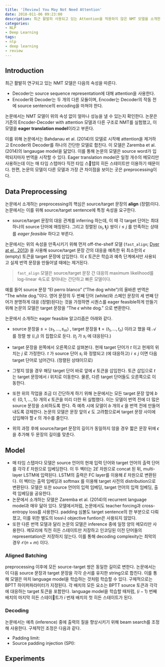 ```yaml
---
title: '[Review] You May Not Need Attention'
date: 2018-011-06 09:23:00
description: 최근 활발히 사용되고 있는 Attention을 적용하지 않은 NMT 모델을 소개한 논문을 리뷰합니다.
categories:
- NLP
- Deep Learning
tags:
- nlp
- deep learning
- review
---
```




## Introduction

최근 활발히 연구되고 있는 NMT 모델은 다음의 속성을 따른다.

- Decoder는 source sequence representation에 대해 attention을 사용한다.
- Encoder와 Decoder는 두 개의 다른 모듈이며, Encoder는 Decoder의 작동 전에 source sentence의 encoding을 마쳐야 한다.

논문에서는 NMT 모델이 위의 속성 없이 얼마나 성능을 낼 수 있는지 확인한다. 논문은 기존의 Encoder-Decoder with attention 모델과 다른 구조로 NMT를 실험했고, 이 모델을 **eager translation model**이라고 부른다.

이를 위해 논문에서는 Bahdanau et al. (2014)의 모델로 시작해 attention을 제거하고 Encoder와 Decoder를 하나의 간단한 모델로 합친다. 이 모델은 Zaremba et al. (2014)의 langaugae model을 닮았다. 이를 통해 논문의 모델은 source word가 입력되지마자 번역을 시작할 수 있다. Eager translation model은 일정 개수의 메모리만 사용하는데 이는 매 타임 스텝마다 직전 타임 스텝의 히든 스테이트만 이용하기 때문이다. 한편, 논문의 모델이 다른 모델과 가장 큰 차이점을 보이는 곳은 preprocessing이다.



## Data Preprocessing

논문에서 소개하는 preprocessing의 핵심은 source/target 문장의 **align** (정렬)이다. 논문에서는 이를 위해 source/target sentence에 특정 속성을 요구한다.

- source/target 문장의 대응 관계를 inferring 하는데, 이 때 각 target 단어는 최대 하나의 source 단어에 매칭된다. 그리고 정렬된 $(s_i, \boldsymbol{t}_j)$ 쌍이 $i \le j$ 를 만족하는 상태를 *eager feasible* 하다고 부른다.

논문에서는 위의 속성을 만족시키기 위해 먼저 off-the-shelf 모델 (`fast_align`; [Dyer at el., 2013](http://www.aclweb.org/anthology/N13-1073)) 을 사용해 source/target 문장 간의 대응을 예측한 뒤 최소한의 $\epsilon$ (empty) 토큰을 target 문장에 삽입한다. 이 $\epsilon$ 토큰은 학습과 예측 단계에서만 사용되고 실제 번역 문장을 만들어낼 때에는 제거된다.

> `fast_align` 모델은 source/target 문장 간 대응의 maximum likelihood를 log-linear 속도로 찾아내는 간단하고 빠른 모델이다.

예를 들어 source 문장 “El perro blanco” (“The dog white”)의 올바른 번역은 “The white dog.”이다. 영어 문장의 두 번째 단어 (white)와 스페인 문장의 세 번째 단어가 분명하게 대응 (정렬)된다는 것을 가정하면 시퀀스를 eager feasible하게 만들기 위해 논문의 모델은 target 문장을 “The $\epsilon$ white dog.” 으로 변환한다.

논문에서 소개하는 eager feasible 알고리즘은 아래와 같다.

- source 문장을 $s = \langle s_1, \ldots, s_m \rangle$ , target 문장을 $\boldsymbol{t} = \langle t_1, \ldots, t_n \rangle$ 이라고 했을 때 $\mathcal{A}$ 를 정렬 쌍 $(i, j)$ 의 집합으로 둔다. ($t_j$ 가 $s_i$ 에 대응된다.)
- target 문장을 왼쪽에서 오른쪽으로 살펴본다. 현재 target 단어가 $t$ 이고 현재의 위치는 $j$ 로 가정한다. $t$ 가 source 단어 $s_i$ 와 정렬되고 (에 대응하고) $i \le j$ 이면 다음 target 단어로 넘어간다. (정렬된 상태이므로)
- 그렇지 않을 경우 해당 target 단어 바로 앞에 $\epsilon$ 토큰을 삽입한다. 토큰 삽입으로 $t$ 는 target 문장에서 $i$ 위치로 이동한다. 물론, 다른 target 단어들도 오른쪽으로 이동한다.

- 또한 위의 작업을 조금 더 간단하게 하기 위해 논문에서는 모든 target 문장 앞에 $b \in \{ 0, 1, \ldots, 5 \}$ 개의 $\epsilon$ 토큰을 미리 더한 뒤 실험했다. 이는 모델이 번역 전에 더 많은 source 문장을 소비하도록 한다. 즉 예측 시에 모델이 $b$ 개의 $\epsilon$ 을 번역 전에 만들어내도록 강제한다. 논문의 모델은 문장 앞의 $\epsilon$ 도 고려함으로써 target 문장 사이에 삽입해야 할 $\epsilon$ 의 개수를 줄인다.
- 위의 과정 후에 source/target 문장의 길이가 동일하지 않을 경우 짧은 문장 뒤에 $\epsilon$ 을 추가해 두 문장의 길이를 맞춘다.



## Model

- 매 타임 스텝마다 모델은 source 언어의 현재 입력 단어와 target 언어의 출력 단어를 각각 $E$ 차원으로 임베딩한다.   이 두 벡터는 $2E$ 차원으로 concat 된 뒤, multi-layer LSTM에 입력된다. LSTM의 출력은 FC layer를 이용해 $E$ 차원으로 변환된다. 이 벡터는 출력 임베딩과 softmax 를 이용해 target 사전의 distribution으로 변환된다. 모델은 또한 source 언어의 입력 임베딩, target 언어의 입력 임베딩, 출력 임베딩을 공유한다.
- 논문에서 소개하는 모델은 Zaremba et al. (2014)의 recurrent language model과 매우 닮아 있다. 모델에서처럼, 논문에서도 teacher forcing과 cross-entropy loss를 사용한다. padding 심볼도 target sentence의 한 부분으로 다뤄졌고, 이를 위한 별도의 loss나 objective funtion은 사용되지 않았다.
- 또한 다른 번역 모델과 달리 논문의 모델은 inference 중에 일정 양의 메모리만 사용한다. 메모리에 직전 히든 스테이트만 저장하고 인코딩된 이전 단어들의 representation은 저장하지 않는다. 이를 통해 decoding complexity는 최악의 경우 $\mathscr{O}(n+m)$ 이다.



### Aligned Batching

preprocessing 이후에 모든 source-target 쌍은 동일한 길이로 변한다. 논문에서는 이 다음 source 문장과 target 문장을 각각 순서를 유지한 string으로 합친다. 이를 통해 모델은 마치 language model을 학습하는 것처럼 학습할 수 있다. 구체적으로는 BPTT 하이퍼파라미터가 지정된다. 각 배치의 모든 요소는 BPTT source 토큰과 각각에 대응하는 target 토큰을 포함한다. language model을 학습할 때처럼, ($i-1$) 번째 배치의 마지막 히든 스테이트가 $i$ 번재 배치의 첫 히든 스테이트가 된다.



### Decoding

논문에서는 예측 (inference) 중에 출력의 질을 향상시키기 위해 beam search를 조정해 사용한다. 구체적인 조정은 다음과 같다.

- Padding limit: 
- Source padding injection (SPI):



## Experiments





  